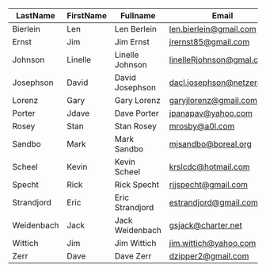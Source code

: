 | LastName | FirstName | Fullname | Email |
| --- | --- | --- | --- |
| Bierlein|Len|Len Berlein|len.bierlein@gmail.com|952-240-7533 |
| Ernst|Jim|Jim Ernst|jrernst85@gmail.com|612-816-9885 }
| Johnson|Linelle|Linelle Johnson|linelleRjohnson@gmal.com|512-220-0824 |
| Josephson|David|David Josephson|dacl.josephson@netzero.net|651-436-5388 |
| Lorenz|Gary|Gary Lorenz|garyjlorenz@gmail.com|612-328-4425 |
| Porter|Jdave|Dave Porter|jpanapav@yahoo.com|952-890-5531 |
| Rosey|Stan|Stan Rosey|mrosby@a0l.com|612-825-4849 |
| Sandbo|Mark|Mark Sandbo|mjsandbo@boreal.org|218-370-1615 |
| Scheel|Kevin|Kevin Scheel|krslcdc@hotmail.com|952-431-4723 | 
| Specht|Rick|Rick Specht|rjjspecht@gmail.com|952-913-1570 |
| Strandjord|Eric|Eric Strandjord|estrandjord@gmail.com|612-518-1638 |
| Weidenbach|Jack|Jack Weidenbach|gsjack@charter.net|952-221-3649 |
| Wittich|Jim|Jim Wittich|jim.wittich@yahoo.com|952-451-2053 |
| Zerr|Dave|Dave Zerr|dzipper2@gmail.com|612-859-6328 |
